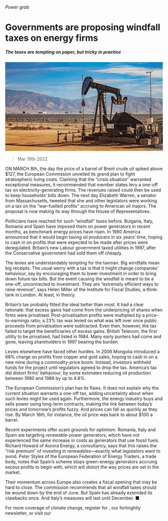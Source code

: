 ###### Power grab

# Governments are proposing windfall taxes on energy firms 

##### The taxes are tempting on paper, but tricky in practice 

![image](images/20220319_FNP002_0.jpg) 

> Mar 19th 2022 

ON MARCH 8th, the day the price of a barrel of Brent crude oil spiked above $127, the European Commission unveiled its grand plan to fight stratospheric living costs. Claiming that the “crisis situation” warranted exceptional measures, it recommended that member states levy a one-off tax on electricity-generating firms. The revenues raised could then be used to keep households’ bills down. The next day Elizabeth Warren, a senator from Massachusetts, tweeted that she and other legislators were working on a tax on the “war-fuelled profits” accruing to American oil majors. The proposal is now making its way through the House of Representatives.

Politicians have reached for such “windfall” taxes before. Bulgaria, Italy, Romania and Spain have imposed them on power generators in recent months, as benchmark energy prices have risen. In 1980 America announced that it would begin taxing oil producers in six years’ time, hoping to cash in on profits that were expected to be made after prices were deregulated. Britain’s new Labour government taxed utilities in 1997, after the Conservative government had sold them off cheaply.


The levies are understandably tempting for the taxman. Big windfalls mean big receipts. The usual worry with a tax is that it might change companies’ behaviour, say by encouraging them to lower investment in order to bring down future tax bills. But the event causing the windfall is meant to be a one-off, unconnected to investment. They are “extremely efficient ways to raise revenue”, says Helen Miller of the Institute for Fiscal Studies, a think-tank in London. At least, in theory.

Britain’s tax probably fitted the ideal better than most. It had a clear rationale: that excess gains had come from the underpricing of shares when firms were privatised. Post-privatisation profits were multiplied by a price-to-earnings ratio; a 23% tax was levied on what was left over once public proceeds from privatisation were subtracted. Even then, however, the tax failed to target the beneficiaries of excess gains. British Telecom, the first utility to be privatised, had listed in 1984. Many early punters had come and gone, leaving shareholders in 1997 bearing the burden.

Levies elsewhere have faced other hurdles. In 2006 Mongolia introduced a 68% charge on profits from copper and gold sales, hoping to cash in on a new mine during a commodity-price boom. Instead, investors withheld funds for the project until regulators agreed to drop the tax. America’s tax did distort firms’ behaviour, by some estimates reducing oil production between 1980 and 1986 by up to 4.8%.

The European Commission’s plan has its flaws. It does not explain why the current situation warrants a one-off tax, adding uncertainty about when such levies might be used again. Furthermore, the energy industry buys and sells power using long-term contracts, making the link between today’s prices and tomorrow’s profits fuzzy. And prices can fall as quickly as they rise. By March 16th, for instance, the oil price was back to about $100 a barrel.

Recent experiments offer scant grounds for optimism. Romania, Italy and Spain are targeting renewable-power generators, which have not experienced the same increase in costs as generators that use fossil fuels. Richard Howard of Aurora Energy, a consultancy, says that this raises the “risk premium” of investing in renewables—exactly what legislators want to avoid. Peter Styles of the European Federation of Energy Traders, a trade body, notes that Spain’s scheme stops green-energy generators accruing excess profits to begin with, which will distort the way prices are set in the market.

Their momentum across Europe also creates a fiscal opening that may be hard to close. The commission recommends that all windfall taxes should be wound down by the end of June. But Spain has already extended its clawbacks once. And Italy’s measures will last until December. ■

For more coverage of climate change, register for , our fortnightly newsletter, or visit our 

